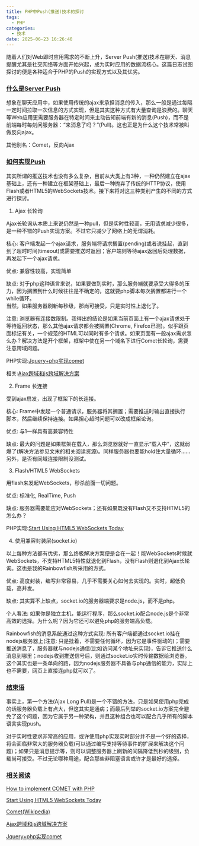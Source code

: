 ```yaml
---
title: PHP中Push(推送)技术的探讨
tags:
  - PHP
categories:
  - 技术
date: 2025-06-23 16:26:40
---
```


随着人们对Web即时应用需求的不断上升，Server Push(推送)技术在聊天、消息提醒尤其是社交网络等方面开始兴起，成为实时应用的数据流核心。这篇日志试图探讨的便是各种适合于PHP的Push的实现方式以及其优劣。

### [什么是Server Push](#1)

想象在聊天应用中，如果使用传统的ajax来承担消息的传入，那么一般是通过每隔一定时间拉取一次信息的方式实现，但是其实这种方式有大量查询是浪费的。聊天等Web应用更需要服务器在特定时间来主动告知前端有新的消息(Push)，而不是前端每时每刻问服务器：“来消息了吗？”(Pull)。这也正是为什么这个技术常被叫做反向ajax。

其他别名：Comet，反向Ajax

### [如何实现Push](#2)

其实所谓的推送技术也没有多么复杂，目前从大类上有3种，一种仍然建立在ajax基础上，还有一种建立在框架基础上，最后一种抛弃了传统的HTTP协议，使用Flash或者HTML5的WebSockets技术。接下来将对这三种类别产生的不同的方式进行探讨。

1) Ajax 长轮询

Ajax长轮询从本质上来说仍然是一种pull，但是实时性较高，无用请求减少很多，是一种不错的Push实现方案。不过它只减少了网络上的无谓消耗。

核心: 客户端发起一个ajax请求，服务端将请求搁置(pending)或者说挂起，直到到了超时时间(timeout)或需要推送时返回；客户端则等待ajax返回后处理数据，再发起下一个ajax请求。

优点: 兼容性较高，实现简单

缺点: 对于php这种语言来说，如果要做到实时，那么服务端就要承受大得多的压力，因为搁置到什么时候往往是不确定的，这就要php脚本每次搁置都进行一个while循环。  
当然，如果服务器刷新每秒级，那尚可接受，只是实时性上退化了。

注意: 浏览器有连接数限制。我得出的结论是如果当前页面上有一个ajax请求处于等待返回状态，那么其他ajax请求都会被搁置(Chrome, Firefox已测)。似乎跟页面标记有关，一个规范的HTML可以同时有多个请求。如果页面有一般ajax需求怎么办？解决方法是开个框架，框架中使在另一个域名下进行Comet长轮询，需要注意跨域问题。

PHP实现:[Jquery+php实现comet](http://tech.techweb.com.cn/thread-439108-1-1.html)

相关:[Ajax跨域和js跨域解决方案](http://blog.csdn.net/zabcd117/article/details/2061669)

2) Frame 长连接

受到ajax启发，出现了框架下的长连接。

核心: Frame中发起一个普通请求，服务器将其搁置；需要推送时输出直接执行  
脚本，然后继续保持连接。如果担心超时问题可以改成框架论询。

优点: 与1一样具有高兼容特性

缺点: 最大的问题是如果框架在载入，那么浏览器就好一直显示“载入中”，这就弱爆了(解决方法参见文末的相关阅读资源)。同样服务器也要能hold住大量循环……另外，是否有同域连接限制没测试。

3) Flash/HTML5 WebSockets

用flash来发起WebSockets，秒杀前面一切问题。

优点: 标准化, RealTime, Push

缺点: 服务器需要能应对WebSockets；还有如果既没有Flash又不支持HTML5的怎么办？

PHP实现:[Start Using HTML5 WebSockets Today](http://net.tutsplus.com/tutorials/javascript-ajax/start-using-html5-websockets-today/)

4) 使用兼容封装层(socket.io)

以上每种方法都有优劣，那么终极解决方案便是合在一起！能WebSockets时候就WebSockets，不支持HTML5特性就退化到Flash，没有Flash则退化到Ajax长轮询。这也是我的Rainbowfish所采用的方式。

优点: 高度封装，编写非常容易，几乎不需要关心如何去实现的。实时，超低负载，高并发。

缺点: 其实算不上缺点，socket.io的服务器端要求是node.js，而不是php。

个人看法: 如果你是独立主机，能运行程序，那么socket.io配合node.js是个非常高效的选择。为什么呢？因为它还可以避免php的服务端高负载。

Rainbowfish的消息系统通过这种方式实现: 所有客户端都通过socket.io挂在nodejs服务器上(注意: 只是挂着，不需要任何循环，因为它是事件驱动的)；需要推送消息了，服务器就与nodejs通信(比如访问某个地址来实现)，告诉它推送什么消息到哪里；nodejs收到推送信号后，则通过socket.io实时传输数据给浏览器。这个其实也是一条单向的路，因为nodejs服务器不具备与php通信的能力，实际上也不需要，网页上直接连php就可以了。

### [结束语](#3)

事实上，第一个方法(Ajax Long Pull)是一个不错的方法，只是如果使用php完成的话服务器负载上有点大，但这其实是通病；而最后列举的socket.io方案完全避免了这个问题，因为它属于另一种架构，并且这种组合也可以配合几乎所有的脚本语言实现push。

对于实时性要求非常高的应用，或许使用php实现实时部分并不是一个好的选择，将会面临非常大的服务器负载(可以通过编写支持等待事件的扩展来解决这个问题)；如果只是消息提示等，则可以调整服务器上刷新的间隔降低到秒的级别，负载尚可接受。不过无论哪种用途，配合那些非阻塞语言或许才是最好的选择。

### [相关阅读](#4)

[How to implement COMET with PHP](http://www.zeitoun.net/articles/comet_and_php/start)

[Start Using HTML5 WebSockets Today](http://net.tutsplus.com/tutorials/javascript-ajax/start-using-html5-websockets-today/)

[Comet(Wikipedia)](https://en.wikipedia.org/wiki/Comet_%28programming%29)

[Ajax跨域和js跨域解决方案](http://blog.csdn.net/zabcd117/article/details/2061669)

[Jquery+php实现comet](http://tech.techweb.com.cn/thread-439108-1-1.html)


